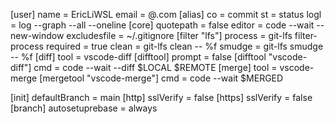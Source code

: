 [user]
        name = EricLiWSL
        email = @.com
[alias]
        co = commit
        st = status
        logl = log --graph --all --oneline
[core]
        quotepath = false
        editor = code --wait --new-window
        excludesfile = ~/.gitignore
[filter "lfs"]
        process = git-lfs filter-process
        required = true
        clean = git-lfs clean -- %f
        smudge = git-lfs smudge -- %f
[diff]
        tool = vscode-diff
[difftool]
        prompt = false
[difftool "vscode-diff"]
        cmd = code --wait --diff $LOCAL $REMOTE
[merge]
        tool = vscode-merge
[mergetool "vscode-merge"]
        cmd = code --wait $MERGED

[init]
        defaultBranch = main
[http]
        sslVerify = false
[https]
        sslVerify = false
[branch]
        autosetuprebase = always